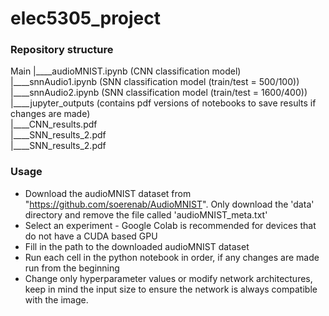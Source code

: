 # elec5305_project
### Repository structure
Main
|____audioMNIST.ipynb (CNN classification model)  
|\_\_\_\_snnAudio1.ipynb (SNN classification model (train/test = 500/100))  
|\_\_\_\_snnAudio2.ipynb (SNN classification model (train/test = 1600/400))  
|\_\_\_\_jupyter_outputs (contains pdf versions of notebooks to save results if changes are made)  
    |\_\_\_\_CNN_results.pdf  
    |\_\_\_\_SNN_results_2.pdf  
    |\_\_\_\_SNN_results_2.pdf  
### Usage
* Download the audioMNIST dataset from "https://github.com/soerenab/AudioMNIST". Only download the 'data' directory and remove the file called 'audioMNIST_meta.txt'
* Select an experiment - Google Colab is recommended for devices that do not have a CUDA based GPU
* Fill in the path to the downloaded audioMNIST dataset
* Run each cell in the python notebook in order, if any changes are made run from the beginning
* Change only hyperparameter values or modify network architectures, keep in mind the input size to ensure the network is always compatible with the image.
